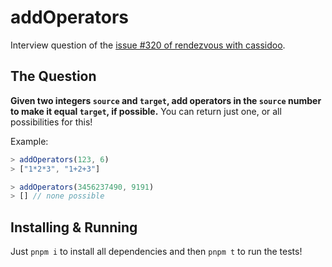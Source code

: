 # addOperators

Interview question of the [issue #320 of rendezvous with cassidoo](https://buttondown.email/cassidoo/archive/perseverance-is-failing-19-times-and-succeeding/).

## The Question

**Given two integers `source` and `target`, add operators in the `source` number to make it equal `target`, if possible.** You can return just one, or all possibilities for this!

Example:

```js
> addOperators(123, 6)
> ["1*2*3", "1+2+3"]

> addOperators(3456237490, 9191)
> [] // none possible
```

## Installing & Running

Just `pnpm i` to install all dependencies and then `pnpm t` to run the tests!
